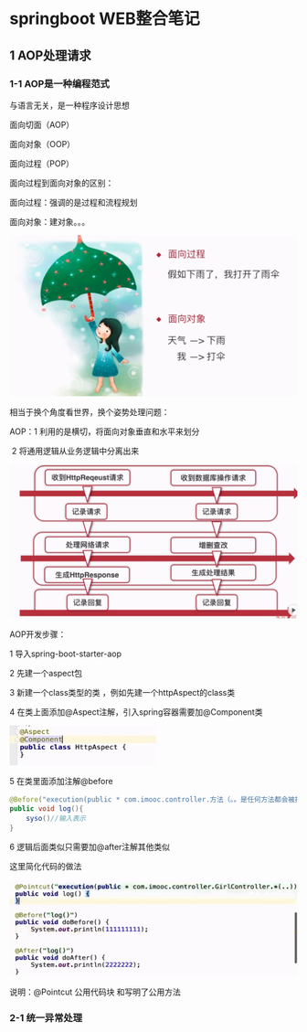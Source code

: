 #                springboot WEB整合笔记 #

## 1 AOP处理请求 ##

### 1-1 AOP是一种编程范式 ###

与语言无关，是一种程序设计思想

面向切面（AOP）

面向对象（OOP）

面向过程（POP）

面向过程到面向对象的区别：

面向过程：强调的是过程和流程规划

面向对象：建对象。。。

![1528295777171](assets\1528295777171.png)

相当于换个角度看世界，换个姿势处理问题： 

AOP：1 利用的是横切，将面向对象垂直和水平来划分

​            2 将通用逻辑从业务逻辑中分离出来

![1528296628979](assets/1528296628979.png)

AOP开发步骤：

1 导入spring-boot-starter-aop

2 先建一个aspect包

3 新建一个class类型的类 ，例如先建一个httpAspect的class类

4 在类上面添加@Aspect注解，引入spring容器需要加@Component类

![1528297665712](assets/1528297665712.png)

5 在类里面添加注解@before

```java
@Before("execution(public * com.imooc.controller.方法（。。是任何方法都会被拦截）"）)
public void log(){
    syso()//输入表示
}

```

6 逻辑后面类似只需要加@after注解其他类似

这里简化代码的做法

![1528298228621](assets/1528298228621.png)

说明：@Pointcut 公用代码块 和写明了公用方法

### 2-1 统一异常处理 ###



​           

